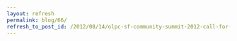 ```yaml
---
layout: refresh
permalink: blog/66/
refresh_to_post_id: /2012/08/14/olpc-sf-community-summit-2012-call-for-proposals-now-open
---
```

